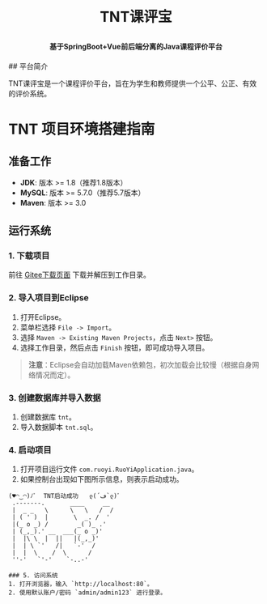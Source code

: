 <h1 align="center" style="margin: 30px 0 30px; font-weight: bold;">TNT课评宝</h1>
<h4 align="center">基于SpringBoot+Vue前后端分离的Java课程评价平台</h4>
## 平台简介

TNT课评宝是一个课程评价平台，旨在为学生和教师提供一个公平、公正、有效的评价系统。

# TNT 项目环境搭建指南

## 准备工作
- **JDK**: 版本 >= 1.8（推荐1.8版本）
- **MySQL**: 版本 >= 5.7.0（推荐5.7版本）
- **Maven**: 版本 >= 3.0

## 运行系统
### 1. 下载项目
前往 [Gitee下载页面](https://github.com/bighuangxx/TNTCourseMentor) 下载并解压到工作目录。

### 2. 导入项目到Eclipse
1. 打开Eclipse。
2. 菜单栏选择 `File -> Import`。
3. 选择 `Maven -> Existing Maven Projects`，点击 `Next>` 按钮。
4. 选择工作目录，然后点击 `Finish` 按钮，即可成功导入项目。

> **注意**：Eclipse会自动加载Maven依赖包，初次加载会比较慢（根据自身网络情况而定）。

### 3. 创建数据库并导入数据
1. 创建数据库 `tnt`。
2. 导入数据脚本 `tnt.sql`。

### 4. 启动项目
1. 打开项目运行文件 `com.ruoyi.RuoYiApplication.java`。
2. 如果控制台出现如下图所示信息，则表示启动成功。

```plaintext
(♥◠‿◠)ﾉﾞ  TNT启动成功   ლ(´ڡ`ლ)ﾞ  
 .-------.       ____     __        
 |  _ _   \      \   \   /  /    
 | ( ' )  |       \  _. /  '       
 |(_ o _) /        _( )_ .'         
 | (_,_).' __  ___(_ o _)'          
 |  |\ \  |  ||   |(_,_)'         
 |  | \ `'   /|   `-'  /           
 |  |  \    /  \      /           
 ''-'   `'-'    `-..-'

### 5. 访问系统
1. 打开浏览器，输入 `http://localhost:80`。
2. 使用默认账户/密码 `admin/admin123` 进行登录。

